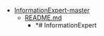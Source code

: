 - <a href = "E:\Node_projects\Node_Way\ArchivTSH_2\ArhivTimur_2\InformationExpert-master\cat.InformationExpert-master\dir.InformationExpert-master.md">InformationExpert-master</a>
    - <a href = "E:\Node_projects\Node_Way\ArchivTSH_2\ArhivTimur_2\InformationExpert-master\README.md">README.md</a>
        - *# InformationExpert
